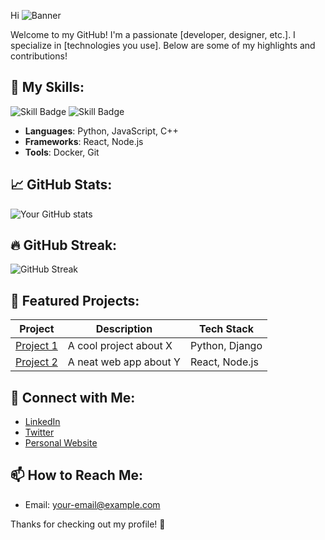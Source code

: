Hi
![Banner](https://your-banner-image-url.com)

Welcome to my GitHub! I'm a passionate [developer, designer, etc.]. I specialize in [technologies you use]. Below are some of my highlights and contributions!

## 💼 My Skills:
![Skill Badge](https://img.shields.io/badge/Skill-Python-blue)
![Skill Badge](https://img.shields.io/badge/Skill-Javascript-yellow)

- **Languages**: Python, JavaScript, C++
- **Frameworks**: React, Node.js
- **Tools**: Docker, Git

## 📈 GitHub Stats:
![Your GitHub stats](https://github-readme-stats.vercel.app/api?username=your-username&show_icons=true&hide_title=true&count_private=true)

## 🔥 GitHub Streak:
![GitHub Streak](https://github-readme-streak-stats.herokuapp.com/?user=your-username)

## 🚀 Featured Projects:
| Project | Description | Tech Stack |
|---------|-------------|------------|
| [Project 1](https://github.com/your-username/project-1) | A cool project about X | Python, Django |
| [Project 2](https://github.com/your-username/project-2) | A neat web app about Y | React, Node.js |

## 🔗 Connect with Me:
- [LinkedIn](https://www.linkedin.com/in/your-linkedin-profile)
- [Twitter](https://twitter.com/your-twitter-profile)
- [Personal Website](https://your-website.com)

## 📫 How to Reach Me:
- Email: [your-email@example.com](mailto:your-email@example.com)

Thanks for checking out my profile! 🌟

